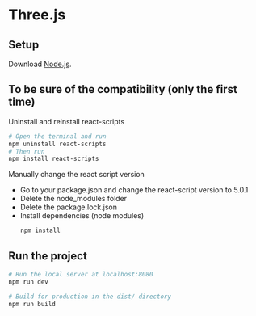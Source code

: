 # Three.js

## Setup
Download [Node.js](https://nodejs.org/en/download/).

## To be sure of the compatibility (only the first time) 
Uninstall and reinstall react-scripts
``` bash
# Open the terminal and run 
npm uninstall react-scripts
# Then run
npm install react-scripts
```
Manually change the react script version
- Go to your package.json and change the react-script version to 5.0.1
- Delete the node_modules folder
- Delete the package.lock.json
- Install dependencies (node modules)
  ``` bash
  npm install
  ```

## Run the project
``` bash
# Run the local server at localhost:8080
npm run dev

# Build for production in the dist/ directory
npm run build
```
